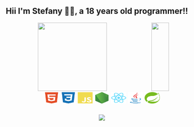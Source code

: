 ## Hii I'm Stefany :transgender_flag:, a 18 years old programmer!!
<div align="center" >
	<img height="180em" width="60%" src="https://github-readme-stats-seven-black-65.vercel.app//api?username=Stefany-Campanhoni&show_icons=true&theme=catppuccin_pink&include_all_commits=true&count_private=true" />
	<img height="180em" width="30%" src="https://github-readme-stats-seven-black-65.vercel.app/api/top-langs/?username=Stefany-Campanhoni&hide_progress=true&theme=catppuccin_pink&hide=css,html&size_weight=0.5&count_weight=0.5" />
</div> 

<div align="center">
 	<img align="center" alt="HTML5 Icon" height="30" width="40" src="https://github.com/devicons/devicon/blob/master/icons/html5/html5-plain.svg">
  	<img align="center" alt="CSS3 Icon" height="30" width="40" src="https://github.com/devicons/devicon/blob/master/icons/css3/css3-plain.svg">
  	<img align="center" alt="JS Icon" height="30" width="40" src="https://github.com/devicons/devicon/blob/master/icons/javascript/javascript-plain.svg">
  	<img align="center" alt="TS Icon" height="30" width="40" src="https://github.com/devicons/devicon/blob/master/icons/nodejs/nodejs-original.svg">
	<img align="center" alt="Angular Icon" height="30" width="40" src="https://github.com/devicons/devicon/blob/master/icons/react/react-original.svg">
  	<img align="center" alt="Java Icon" height="30" width="40" src="https://github.com/devicons/devicon/blob/master/icons/java/java-original.svg">
  	<img align="center" alt="Spring Icon" height="30" width="40" src="https://github.com/devicons/devicon/blob/master/icons/spring/spring-original.svg">
</div>

##
 
<div align="center"> 
  <a href = "mailto:scampanhoni@gmail.com"><img src="https://img.shields.io/badge/-Gmail-%23933?style=for-the-badge&logo=gmail&logoColor=white" target="_blank"></a>
</div>
